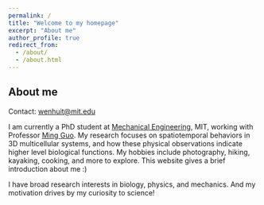 ```yaml
---
permalink: /
title: "Welcome to my homepage"
excerpt: "About me"
author_profile: true
redirect_from: 
  - /about/
  - /about.html
---
```


About me
----
Contact: [wenhuit@mit.edu](wenhuit@mit.edu)

I am currently a PhD student at [Mechanical Engineering](https://meche.mit.edu), MIT, working with Professor [Ming Guo](https://www.guolab.mit.edu). My research focuses on spatiotemporal behaviors in 3D multicellular systems, and how these physical observations indicate higher level biological functions. My hobbies include photography, hiking, kayaking, cooking, and more to explore. This website gives a brief introduction about me :)



I have broad research interests in biology, physics, and mechanics. And my motivation drives by my curiosity to science!






